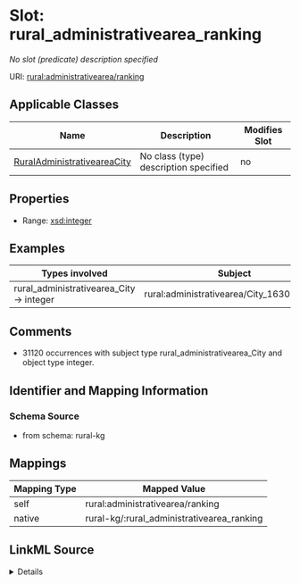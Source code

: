 

# Slot: rural_administrativearea_ranking


_No slot (predicate) description specified_





URI: [rural:administrativearea/ranking](http://sail.ua.edu/ruralkg/administrativearea/ranking)



<!-- no inheritance hierarchy -->





## Applicable Classes

| Name | Description | Modifies Slot |
| --- | --- | --- |
| [RuralAdministrativeareaCity](../classes/RuralAdministrativeareaCity.md) | No class (type) description specified |  no  |







## Properties

* Range: [xsd:integer](xsd:integer)






## Examples

| Types involved | Subject | Predicate | Object |
| --- | --- | --- | --- |
| rural_administrativearea_City → integer | rural:administrativearea/City_1630023540 | rural:administrativearea/ranking | 2 |


## Comments

* 31120 occurrences with subject type rural_administrativearea_City and object type integer.

## Identifier and Mapping Information







### Schema Source


* from schema: rural-kg




## Mappings

| Mapping Type | Mapped Value |
| ---  | ---  |
| self | rural:administrativearea/ranking |
| native | rural-kg/:rural_administrativearea_ranking |




## LinkML Source

<details>
```yaml
name: rural_administrativearea_ranking
description: No slot (predicate) description specified
comments:
- 31120 occurrences with subject type rural_administrativearea_City and object type
  integer.
examples:
- description: rural_administrativearea_City → integer
  object:
    example_object: '2'
    example_predicate: rural:administrativearea/ranking
    example_subject: rural:administrativearea/City_1630023540
from_schema: rural-kg
rank: 1000
slot_uri: rural:administrativearea/ranking
alias: rural_administrativearea_ranking
domain_of:
- rural_administrativearea_City
range: integer

```
</details>